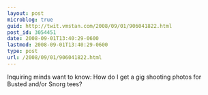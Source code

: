 ```yaml
---
layout: post
microblog: true
guid: http://twit.vmstan.com/2008/09/01/906041822.html
post_id: 3054451
date: 2008-09-01T13:40:29-0600
lastmod: 2008-09-01T13:40:29-0600
type: post
url: /2008/09/01/906041822.html
---
```

Inquiring minds want to know: How do I get a gig shooting photos for Busted and/or Snorg tees?
